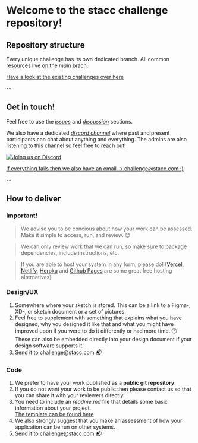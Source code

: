 # Welcome to the stacc challenge repository!

## Repository structure
Every unique challenge has its own dedicated branch.
All common resources live on the *[main](https://github.com/stacc/stacc-challenge-public)* brach.

[Have a look at the existing challenges over here](https://github.com/stacc/stacc-challenge-public/branches)

--


## Get in touch!
Feel free to use the *[issues](https://github.com/stacc/stacc-challenge-public/issues)* and *[discussion](https://github.com/stacc/stacc-challenge-public/discussions)* sections.

We also have a dedicated *[discord channel](https://discord.gg/s2RyPJvBqQ)* where past and present participants can chat about anything and everything.
The admins are also listening to this channel so feel free to reach out!


[![Joing us on Discord](https://assets-global.website-files.com/6257adef93867e50d84d30e2/62594fddd654fc29fcc07359_cb48d2a8d4991281d7a6a95d2f58195e.svg)](https://discord.gg/s2RyPJvBqQ)

[If everything fails then we also have an email -> challenge@stacc.com :) ](mailto:challenge@stacc.com)

--

## How to deliver

### Important!
> We advise you to be concious about how your work can be assessed. Make it simple to access, run, and review. 😊 

> We can only review work that we can run, so make sure to package dependencies, include instructions, etc.

> If you are able to host your system in any form, please do! ([Vercel](https://vercel.com/), [Netlify](https://www.netlify.com/),
     [Heroku](https://www.heroku.com/home) and [Github Pages](https://pages.github.com/) are some great free hosting alternatives)


### Design/UX
1. Somewhere where your sketch is stored. This can be a link to a Figma-, XD-, or sketch document or a set of pictures.
2. Feel free to supplement with something that explains what you have designed, why you designed it like that and what you might have improved upon if you were to do it differently or had more time. 🕒 These can also be embedded directly into your design document if your design software supports it.
3. [ Send it to challenge@stacc.com 📬 ](mailto:challenge@stacc.com)

### Code
1. We prefer to have your work published as a **public git repository**.
2. If you do not want your work to be public then please contact us so that you can share it with your reviewers directly.
3. You need to include an _readme.md_ file that details some basic information about your project.   
[The template can be found here](https://github.com/stacc/stacc-challenge-public/blob/main/readme.md.template)
4. We also strongly suggest that you make an assessment of how your application can be run on other systems. 
5. [ Send it to challenge@stacc.com 📬 ](mailto:challenge@stacc.com)
